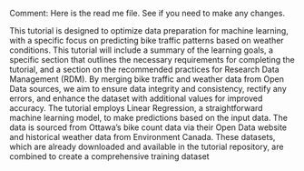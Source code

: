 Comment: Here is the read me file. See if you need to make any changes. 

This tutorial is designed to optimize data preparation for machine learning, with a specific focus on predicting bike traffic patterns based on weather conditions. This tutorial will include a summary of the learning goals, a specific section that outlines the necessary requirements for completing the tutorial, and a section on the recommended practices for Research Data Management (RDM). By merging bike traffic and weather data from Open Data sources, we aim to ensure data integrity and consistency, rectify any errors, and enhance the dataset with additional values for improved accuracy. The tutorial employs Linear Regression, a straightforward machine learning model, to make predictions based on the input data. The data is sourced from Ottawa’s bike count data via their Open Data website and historical weather data from Environment Canada. These datasets, which are already downloaded and available in the tutorial repository, are combined to create a comprehensive training dataset
